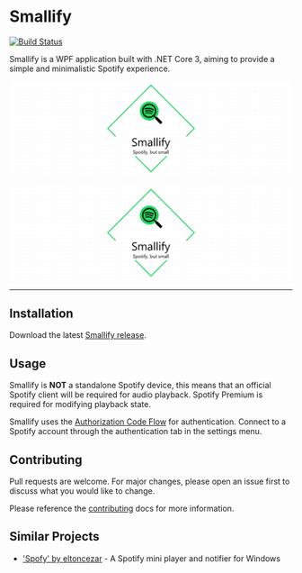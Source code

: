 # Smallify

[![Build Status](https://nick-smirnoff.visualstudio.com/smallify/_apis/build/status/build/smallify-CI?branchName=master)](https://nick-smirnoff.visualstudio.com/smallify/_build/latest?definitionId=13?branchName=master)

Smallify is a WPF application built with .NET Core 3, aiming to provide a simple and minimalistic Spotify experience.

![Smallify](./docs/.assets/project-title.png)

![Smallify Screenshot](docs/.assets/project-title.png)

---

## Installation

Download the latest [Smallify release](https://github.com/hypzeh/smallify/releases/latest).

## Usage

Smallify is **NOT** a standalone Spotify device, this means that an official Spotify client will be required for audio playback. Spotify Premium is required for modifying playback state.

Smallify uses the [Authorization Code Flow](https://developer.spotify.com/documentation/general/guides/authorization-guide/#authorization-code-flow) for authentication. Connect to a Spotify account through the authentication tab in the settings menu.

## Contributing

Pull requests are welcome. For major changes, please open an issue first to discuss what you would like to change.

Please reference the [contributing](docs/CONTRIBUTING.md) docs for more information.

## Similar Projects

- ['Spofy' by eltoncezar](https://github.com/eltoncezar/Spofy) - A Spotify mini player and notifier for Windows
